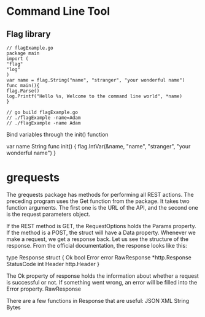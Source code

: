 # Command Line Tool

## Flag library

```
// flagExample.go
package main
import (
"flag"
"log"
)
var name = flag.String("name", "stranger", "your wonderful name")
func main(){
flag.Parse()
log.Printf("Hello %s, Welcome to the command line world", *name)
}

// go build flagExample.go
// ./flagExample -name=Adam
// ./flagExample -name Adam

```

Bind variables through the init() function

var name String
func init() {
    flag.IntVar(&name, "name", "stranger", "your wonderful name")
}


# grequests
The grequests package has methods for performing all REST actions. The preceding
program uses the Get function from the package. It takes two function arguments. The first
one is the URL of the API, and the second one is the request parameters object.

If the REST method is GET, the RequestOptions holds the Params property. If the method is a POST, the struct will have a Data property.
Whenever we make a request, we get a response back. Let us see the structure of the
response. From the official documentation, the response looks like this:

type Response struct {
    Ok bool
    Error error
    RawResponse *http.Response
    StatusCode int
    Header http.Header
}


The Ok property of response holds the information about whether a request is successful or
not. If something went wrong, an error will be filled into the Error property. RawResponse

There are a few functions in Response that are useful:
JSON
XML
String
Bytes

